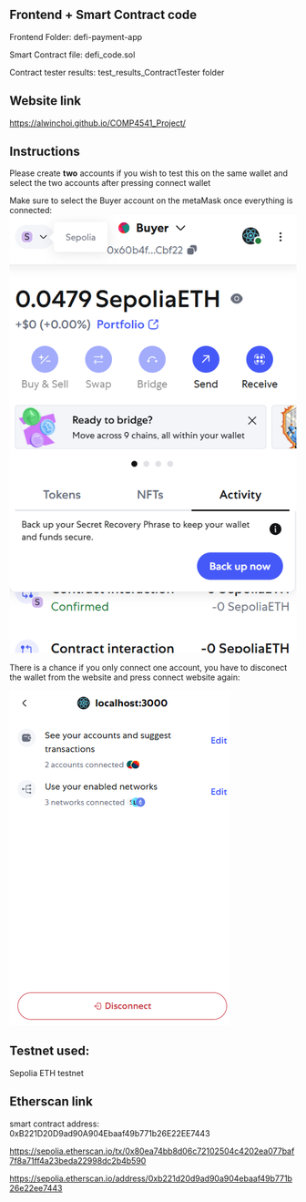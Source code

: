 ## Frontend + Smart Contract code
Frontend Folder: defi-payment-app

Smart Contract file: defi_code.sol

Contract tester results: test_results_ContractTester folder

## Website link
https://alwinchoi.github.io/COMP4541_Project/

## Instructions

Please create **two** accounts if you wish to test this on the same wallet and select the two accounts after pressing connect wallet

Make sure to select the Buyer account on the metaMask once everything is connected:
![alt text](image-1.png)

There is a chance if you only connect one account, you have to disconect the wallet from the website and press connect website again:

![alt text](image.png)

## Testnet used: 
Sepolia ETH testnet 

## Etherscan link
smart contract address: 0xB221D20D9ad90A904Ebaaf49b771b26E22EE7443

https://sepolia.etherscan.io/tx/0x80ea74bb8d06c72102504c4202ea077baf7f8a71ff4a23beda22998dc2b4b590

https://sepolia.etherscan.io/address/0xb221d20d9ad90a904ebaaf49b771b26e22ee7443

